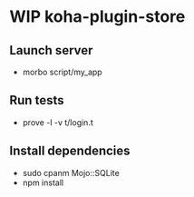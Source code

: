 # WIP koha-plugin-store

## Launch server
- morbo script/my_app

## Run tests
- prove -l -v t/login.t

## Install dependencies
- sudo cpanm Mojo::SQLite
- npm install

